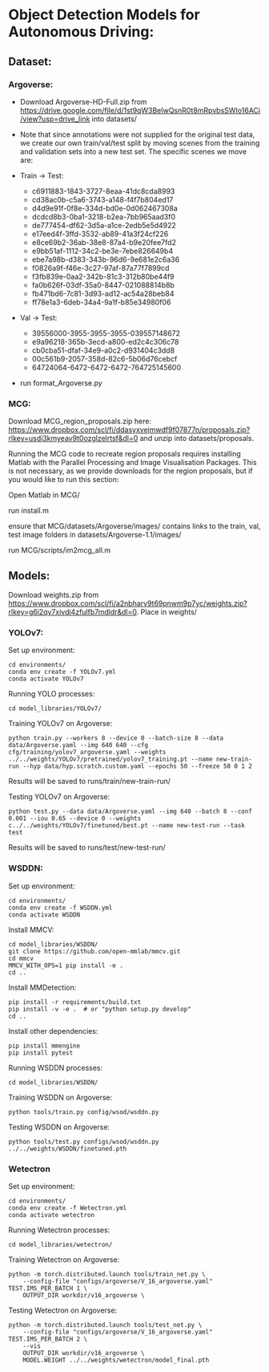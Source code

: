 # Object Detection Models for Autonomous Driving:

## Dataset:
### Argoverse:
* Download Argoverse-HD-Full.zip from https://drive.google.com/file/d/1st9qW3BeIwQsnR0t8mRpvbsSWIo16ACi/view?usp=drive_link into datasets/

* Note that since annotations were not supplied for the original test data, we create our own train/val/test split by moving scenes from the training and validation sets into a new test set. The specific scenes we move are:

* Train -> Test:
    * c6911883-1843-3727-8eaa-41dc8cda8993
    * cd38ac0b-c5a6-3743-a148-f4f7b804ed17
    * d4d9e91f-0f8e-334d-bd0e-0d062467308a
    * dcdcd8b3-0ba1-3218-b2ea-7bb965aad3f0
    * de777454-df62-3d5a-a1ce-2edb5e5d4922
    * e17eed4f-3ffd-3532-ab89-41a3f24cf226
    * e8ce69b2-36ab-38e8-87a4-b9e20fee7fd2
    * e9bb51af-1112-34c2-be3e-7ebe826649b4
    * ebe7a98b-d383-343b-96d6-9e681e2c6a36
    * f0826a9f-f46e-3c27-97af-87a77f7899cd
    * f3fb839e-0aa2-342b-81c3-312b80be44f9
    * fa0b626f-03df-35a0-8447-021088814b8b
    * fb471bd6-7c81-3d93-ad12-ac54a28beb84
    * ff78e1a3-6deb-34a4-9a1f-b85e34980f06

* Val -> Test:
    * 39556000-3955-3955-3955-039557148672
    * e9a96218-365b-3ecd-a800-ed2c4c306c78
    * cb0cba51-dfaf-34e9-a0c2-d931404c3dd8
    * 00c561b9-2057-358d-82c6-5b06d76cebcf
    * 64724064-6472-6472-6472-764725145600

* run format_Argoverse.py

### MCG:
Download MCG_region_proposals.zip here: https://www.dropbox.com/scl/fi/ddasyxvejmwdf9f07877n/proposals.zip?rlkey=usdi3kmyeav9t0ozglzelrtsf&dl=0 and unzip into datasets/proposals.

Running the MCG code to recreate region proposals requires installing Matlab with the Parallel Processing and Image Visualisation Packages. This is not necessary, as we provide downloads for the region proposals, but if you would like to run this section:

Open Matlab in MCG/

run install.m

ensure that MCG/datasets/Argoverse/images/ contains links to the train, val, test image folders in datasets/Argoverse-1.1/images/

run MCG/scripts/im2mcg_all.m

## Models:

Download weights.zip from https://www.dropbox.com/scl/fi/a2nbharv9t69pnwm9p7yc/weights.zip?rlkey=g6i2qy7xivdi4zfulfb7mdldr&dl=0. Place in weights/

### YOLOv7:
Set up environment:

```
cd environments/
conda env create -f YOLOv7.yml
conda activate YOLOv7
```

Running YOLO processes:

```
cd model_libraries/YOLOv7/
```

Training YOLOv7 on Argoverse:
```
python train.py --workers 8 --device 0 --batch-size 8 --data data/Argoverse.yaml --img 640 640 --cfg cfg/training/yolov7_argoverse.yaml --weights ../../weights/YOLOv7/pretrained/yolov7_training.pt --name new-train-run --hyp data/hyp.scratch.custom.yaml --epochs 50 --freeze 50 0 1 2
```

Results will be saved to runs/train/new-train-run/

Testing YOLOv7 on Argoverse:
```
python test.py --data data/Argoverse.yaml --img 640 --batch 8 --conf 0.001 --iou 0.65 --device 0 --weights c../../weights/YOLOv7/finetuned/best.pt --name new-test-run --task test
```

Results will be saved to runs/test/new-test-run/

### WSDDN:
Set up environment:

```
cd environments/
conda env create -f WSDDN.yml
conda activate WSDDN
```
Install MMCV:
```
cd model_libraries/WSDDN/
git clone https://github.com/open-mmlab/mmcv.git
cd mmcv
MMCV_WITH_OPS=1 pip install -e .
cd ..
```
Install MMDetection:
```
pip install -r requirements/build.txt
pip install -v -e .  # or "python setup.py develop"
cd ..
```
Install other dependencies:
```
pip install mmengine
pip install pytest
```

Running WSDDN processes:

```
cd model_libraries/WSDDN/
```

Training WSDDN on Argoverse:
```
python tools/train.py config/wsod/wsddn.py
```

Testing WSDDN on Argoverse:
```
python tools/test.py configs/wsod/wsddn.py ../../weights/WSDDN/finetuned.pth
```

### Wetectron

Set up environment:

```
cd environments/
conda env create -f Wetectron.yml
conda activate wetectron
```

Running Wetectron processes:

```
cd model_libraries/wetectron/
```

Training Wetectron on Argoverse:
```
python -m torch.distributed.launch tools/train_net.py \
    --config-file "configs/argoverse/V_16_argoverse.yaml" TEST.IMS_PER_BATCH 1 \
    OUTPUT_DIR workdir/v16_argoverse \
```

Testing Wetectron on Argoverse:

```
python -m torch.distributed.launch tools/test_net.py \
    --config-file "configs/argoverse/V_16_argoverse.yaml" TEST.IMS_PER_BATCH 2 \
    --vis
    OUTPUT_DIR workdir/v16_argoverse \
    MODEL.WEIGHT ../../weights/wetectron/model_final.pth
```